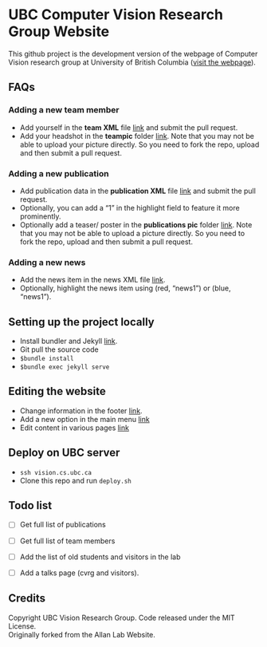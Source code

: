 # UBC Computer Vision Research Group Website

This github project is the development version of the webpage of Computer Vision research group at University of British Columbia ([visit the webpage](www.vision.ubc.ca)). <br>

## FAQs
### Adding a new team member
- Add yourself in the **team XML** file [link](https://github.com/gursimar/ubc_cvrg/blob/gh-pages/_data/team_members.yml) and submit the pull request.
- Add your headshot in the **teampic** folder [link](https://github.com/gursimar/ubc_cvrg/tree/gh-pages/images/teampic). Note that you may not be able to upload your picture directly. So you need to fork the repo, upload and then submit a pull request.

### Adding a new publication
- Add publication data in the **publication XML** file [link](https://github.com/gursimar/ubc_cvrg/blob/gh-pages/_data/publist.yml) and submit the pull request.
- Optionally, you can add a “1” in the highlight field to feature it more prominently.
- Optionally add a teaser/ poster in the **publications pic** folder [link](https://github.com/gursimar/ubc_cvrg/tree/gh-pages/images/pubpic). Note that you may not be able to upload a picture directly. So you need to fork the repo, upload and then submit a pull request.

### Adding a new news
- Add the news item in the news XML file [link]().
- Optionally, highlight the news item using (red, “news1”) or (blue, “news1”).

## Setting up the project locally
- Install bundler and Jekyll [link](https://jekyllrb.com/).
- Git pull the source code
- `$bundle install`
- `$bundle exec jekyll serve`

## Editing the website
- Change information in the footer [link](https://github.com/gursimar/ubc_cvrg/blob/gh-pages/_includes/footer.html).
- Add a new option in the main menu [link](https://github.com/gursimar/ubc_cvrg/blob/gh-pages/_includes/header.html)
- Edit content in various pages [link](https://github.com/gursimar/ubc_cvrg/tree/gh-pages/_pages)

## Deploy on UBC server
- `ssh vision.cs.ubc.ca`
- Clone this repo and run `deploy.sh`

## Todo list
- [ ] Get full list of publications
- [ ] Get full list of team members
- [ ] Add the list of old students and visitors in the lab
- [ ] Add a talks page (cvrg and visitors).


## Credits
Copyright UBC Vision Research Group. Code released under the MIT License.  
Originally forked from the Allan Lab Website.

